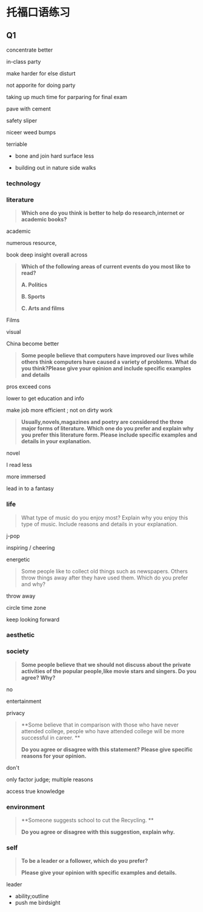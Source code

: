 # 托福口语练习

## Q1



concentrate better

in-class party



make harder for else disturt

not apporite for doing party 

taking up  much time for parparing for final exam 



pave with cement

safety sliper

niceer weed bumps



terriable

- bone and join hard surface less 

- building out in nature side walks



### technology

### literature

> **Which one do you think is better to help do research,internet or academic books?**

academic

numerous resource,

book deep insight overall across 



> **Which of the following areas of current events do you most like to read?**
>
> **A. Politics** 
>
> **B. Sports**
>
> **C. Arts and films**

Films

visual

China become better







>  **Some people believe that computers have improved our lives while others think computers have caused a variety of problems. What do you think?Please give your opinion and include specific examples and details**

pros exceed cons

lower to get education and info

make job more efficient ; not on dirty work







> **Usually,novels,magazines and poetry are considered the three major forms of literature. Which one do you prefer and explain why you prefer this literature form. Please include specific examples and details in your explanation.**

novel

I read less 

more immersed

lead in to a fantasy



### life

> What type of music do you enjoy most? Explain why you enjoy this type of music. Include reasons and details in your explanation.

j-pop 

inspiring / cheering

energetic





>  Some people like to collect old things such as newspapers. Others throw things away after they have used them. Which do you prefer and why?

throw away

circle time zone 

keep looking forward



### aesthetic



### society

> **Some people believe that we should not discuss about the private activities of the popular people,like movie stars and singers. Do you agree? Why?**

no

entertainment

privacy

> **Some believe that in comparison with those who have never attended college, people who have attended college will be more successful in career. **
>
> **Do you agree or disagree with this statement? Please give specific reasons for your opinion.**

don't

only factor judge; multiple reasons

access true knowledge





### environment

> **Someone suggests school to cut the Recycling. **
>
> **Do you agree or disagree with this suggestion, explain why.**



### self

> **To be a leader or a follower, which do you prefer?**
>
> **Please give your opinion with specific examples and details.**

leader

- ability;outline 
- push me birdsight









